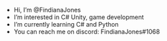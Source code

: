 - Hi, I’m @FindianaJones
- I’m interested in C# Unity, game development 
- I’m currently learning C# and Python
- You can reach me on discord: FindianaJones#1068



<!---
FindianaJones/FindianaJones is a ✨ special ✨ repository because its `README.md` (this file) appears on your GitHub profile.
You can click the Preview link to take a look at your changes.
--->
